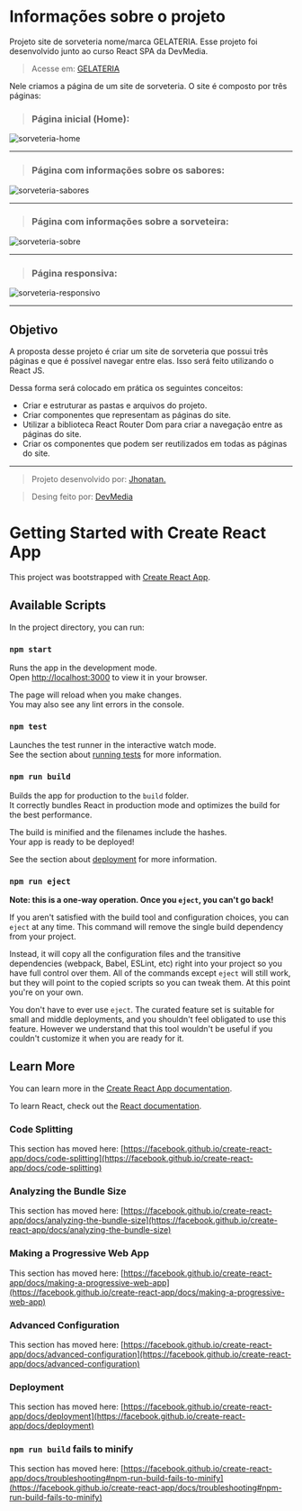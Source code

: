 # Informações sobre o projeto

Projeto site de sorveteria nome/marca GELATERIA.
Esse projeto foi desenvolvido junto ao curso React SPA da DevMedia.

> Acesse em: [GELATERIA](https://projeto-sorveteria-seven.vercel.app/ "Projeto Site Gelateria")

Nele criamos a página de um site de sorveteria. O site é composto por três páginas:

> ### Página inicial (Home):

![sorveteria-home](https://github.com/Jhonatan-777/projeto-sorveteria/assets/155544904/958e571c-da85-449b-95e0-8d7b39b3f546)

---

> ### Página com informações sobre os sabores:

![sorveteria-sabores](https://github.com/Jhonatan-777/projeto-sorveteria/assets/155544904/d2e1c0ca-161f-4af7-b57d-949d97f56adb)

---

> ### Página com informações sobre a sorveteira:

![sorveteria-sobre](https://github.com/Jhonatan-777/projeto-sorveteria/assets/155544904/1380d720-5a9e-4580-a8a7-91df1761da18)

---

> ### Página responsiva:

![sorveteria-responsivo](https://github.com/Jhonatan-777/projeto-sorveteria/assets/155544904/00bde0d1-308d-428a-9384-04f375b79cb9)

---

## Objetivo

A proposta desse projeto é criar um site de sorveteria que possui três páginas e que é possível navegar entre elas. Isso será feito utilizando o React JS.

Dessa forma será colocado em prática os seguintes conceitos:

- Criar e estruturar as pastas e arquivos do projeto.
- Criar componentes que representam as páginas do site.
- Utilizar a biblioteca React Router Dom para criar a navegação entre as páginas do site.
- Criar os componentes que podem ser reutilizados em todas as páginas do site.

---

> Projeto desenvolvido por: [Jhonatan.](https://github.com/Jhonatan-777/ "Github Jhonatan Silva")

> Desing feito por: [DevMedia](https://www.devmedia.com.br/ "Escola de Programação")

# Getting Started with Create React App

This project was bootstrapped with [Create React App](https://github.com/facebook/create-react-app).

## Available Scripts

In the project directory, you can run:

### `npm start`

Runs the app in the development mode.\
Open [http://localhost:3000](http://localhost:3000) to view it in your browser.

The page will reload when you make changes.\
You may also see any lint errors in the console.

### `npm test`

Launches the test runner in the interactive watch mode.\
See the section about [running tests](https://facebook.github.io/create-react-app/docs/running-tests) for more information.

### `npm run build`

Builds the app for production to the `build` folder.\
It correctly bundles React in production mode and optimizes the build for the best performance.

The build is minified and the filenames include the hashes.\
Your app is ready to be deployed!

See the section about [deployment](https://facebook.github.io/create-react-app/docs/deployment) for more information.

### `npm run eject`

**Note: this is a one-way operation. Once you `eject`, you can't go back!**

If you aren't satisfied with the build tool and configuration choices, you can `eject` at any time. This command will remove the single build dependency from your project.

Instead, it will copy all the configuration files and the transitive dependencies (webpack, Babel, ESLint, etc) right into your project so you have full control over them. All of the commands except `eject` will still work, but they will point to the copied scripts so you can tweak them. At this point you're on your own.

You don't have to ever use `eject`. The curated feature set is suitable for small and middle deployments, and you shouldn't feel obligated to use this feature. However we understand that this tool wouldn't be useful if you couldn't customize it when you are ready for it.

## Learn More

You can learn more in the [Create React App documentation](https://facebook.github.io/create-react-app/docs/getting-started).

To learn React, check out the [React documentation](https://reactjs.org/).

### Code Splitting

This section has moved here: [https://facebook.github.io/create-react-app/docs/code-splitting](https://facebook.github.io/create-react-app/docs/code-splitting)

### Analyzing the Bundle Size

This section has moved here: [https://facebook.github.io/create-react-app/docs/analyzing-the-bundle-size](https://facebook.github.io/create-react-app/docs/analyzing-the-bundle-size)

### Making a Progressive Web App

This section has moved here: [https://facebook.github.io/create-react-app/docs/making-a-progressive-web-app](https://facebook.github.io/create-react-app/docs/making-a-progressive-web-app)

### Advanced Configuration

This section has moved here: [https://facebook.github.io/create-react-app/docs/advanced-configuration](https://facebook.github.io/create-react-app/docs/advanced-configuration)

### Deployment

This section has moved here: [https://facebook.github.io/create-react-app/docs/deployment](https://facebook.github.io/create-react-app/docs/deployment)

### `npm run build` fails to minify

This section has moved here: [https://facebook.github.io/create-react-app/docs/troubleshooting#npm-run-build-fails-to-minify](https://facebook.github.io/create-react-app/docs/troubleshooting#npm-run-build-fails-to-minify)
